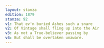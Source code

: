 ```yaml
---
layout: stanza
edition: 1879
stanza: 92
v1: That ev'n buried Ashes such a snare
v2: Of Vintage shall fling up into the Air
v3: As not a True-believer passing by
v4: But shall be overtaken unaware.
---
```

